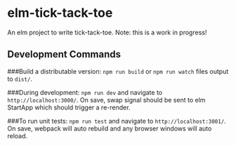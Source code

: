 # elm-tick-tack-toe
An elm project to write tick-tack-toe. Note: this is a work in progress!

## Development Commands
###Build a distributable version:
`npm run build` or `npm run watch` files output to `dist/`.

###During development:
`npm run dev` and navigate to `http://localhost:3000/`.
On save, swap signal should be sent to elm StartApp which should trigger a re-render.

###To run unit tests:
`npm run test` and navigate to `http://localhost:3001/`.
On save, webpack will auto rebuild and any browser windows will auto reload.
